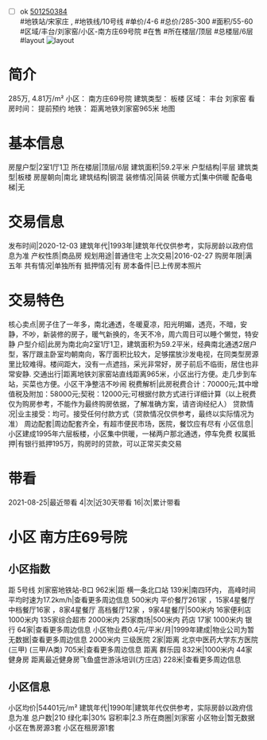 - [ ] ok [501250384](https://bj.5i5j.com/ershoufang/501250384.html)  
 #地铁站/宋家庄 ,  #地铁线/10号线
#单价/4-6 #总价/285-300 #面积/55-60   #区域/丰台/刘家窑/小区-南方庄69号院 #在售 #所在楼层/顶层 #总楼层/6层 #layout 
![layout](http://image2a.5i5j.com/bdir/layout/ef9dfd5d091941b6be827129710ba442.jpg_P5.jpg) 
# 简介 
 285万,  4.81万/m² 
小区： 南方庄69号院
建筑类型： 板楼
区域： 丰台 刘家窑
看房时间： 提前预约
地铁： 距离地铁刘家窑965米 地图
# 基本信息 
 房屋户型|2室1厅1卫
所在楼层|顶层/6层
建筑面积|59.2平米
户型结构|平层
建筑类型|板楼
房屋朝向|南北
建筑结构|钢混
装修情况|简装
供暖方式|集中供暖
配备电梯|无
# 交易信息 
 发布时间|2020-12-03
建筑年代|1993年|建筑年代仅供参考，实际房龄以政府信息为准
产权性质|商品房
规划用途|普通住宅
上次交易|2016-02-27
购房年限|满五年
共有情况|单独所有
抵押情况|有
房本备件|已上传房本照片
# 交易特色 
 核心卖点|房子住了一年多，南北通透，冬暖夏凉，阳光明媚，透亮，不暗，安静，不吵，新装修的房子，暖气新换的，冬天不冷，周六周日可以睡个懒觉，特安静
户型介绍|此房为南北向2室1厅1卫，建筑面积为59.2平米，经典南北通透2居户型，客厅跟主卧室均朝南向，客厅面积比较大，足够摆放沙发电视，在同类型房源里比较难得。楼间距大，没有一点遮挡，采光非常好，房子前后不临街，居住也非常安静.
交通出行|距离地铁刘家窑站直线距离965米，小区出行方便。走几步到车站，买菜也方便。小区干净整洁不吵闹
税费解析|此房税费合计：70000元;其中增值税及附加：58000元;契税：12000元;可根据付款方式进行详细计算（以上税费仅为购房参考，不能作为最终购房依据，了解准确方案，请咨询经纪人）
贷款情况|业主接受：均可。接受任何付款方式（贷款情况仅供参考，最终以实际情况为准）
周边配套|周边配套齐全，有超市便民市场，医院，餐饮应有尽有
小区信息|小区建成1995年六层板楼，小区集中供暖，一梯两户那北通透，停车免费
权属抵押|有银行抵押195万，购房时的贷款，可以正常买卖交易
# 带看 
 2021-08-25|最近带看	 4|次|近30天带看	 16|次|累计带看
# 小区 南方庄69号院
## 小区指数 
 距 5号线 刘家窑地铁站-B口 962米|距 横一条北口站 139米|南四环内， 高峰时间平均时速为17.2km/h|查看更多周边信息
500米内 平价餐厅261家 ，15家4星餐厅
中档餐厅16家 ，8家4星餐厅
高档餐厅12家 ，9家4星餐厅|500米内 16家便利店
1000米内 135家综合超市
2000米内 25家商场|500米内 药店 17家
1000米内 银行 64家|查看更多周边信息
小区物业费0.4元/平米/月|1999年建成|物业公司为暂无数据|查看更多周边信息
2000米内 三级医院 2家|距离 北京中医药大学东方医院(三甲) (三甲/A类) 705米|查看更多周边信息
距离 群乐园 832米|1000米内 44家 健身房
距离最近健身房飞鱼盛世游泳培训(方庄店) 228米|查看更多周边信息
## 小区信息 
 小区均价|54401元/m²
建筑年代|1990年|建筑年代仅供参考，实际房龄以政府信息为准
总户数|210
绿化率|30%
容积率|2.3
所在商圈|刘家窑
小区物业|暂无数据
小区在售房源3套
小区在租房源1套
